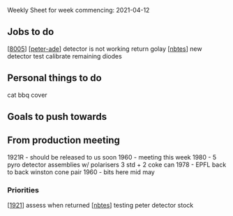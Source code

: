 Weekly Sheet for week commencing: 2021-04-12 

## Jobs to do

[[8005]] [[peter-ade]] detector is not working
return golay
[[nbtes]] new detector test 
calibrate remaining diodes


## Personal things to do

cat 
bbq cover 
 

## Goals to push towards

## From production meeting

1921R - should be released to us soon 
1960 - meeting this week 
1980 - 5 pyro detector assemblies w/ polarisers 3 std + 2 coke can 
1978 - EPFL back to back winston cone pair
1960 - bits here mid may

### Priorities 

  [[1921]] assess when returned
  [[nbtes]] testing
  peter detector
  stock


[//begin]: # "Autogenerated link references for markdown compatibility"
[8005]: ../QMCI/projects/8005/8005.md "8005"
[peter-ade]: ../QMCI/contacts/peter-ade.md "Peter Ade"
[nbtes]: ../QMCI/products/nbtes.md "NbTES"
[1921]: ../QMCI/projects/1921/1921.md "1921"
[//end]: # "Autogenerated link references"